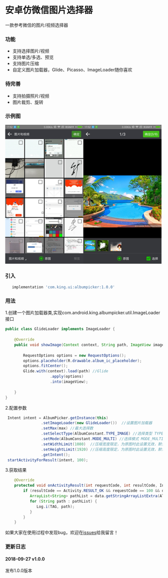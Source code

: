 # 安卓仿微信图片选择器

一款参考微信的图片/视频选择器

### 功能

- 支持选择图片/视频
- 支持单选/多选、预览
- 支持图片压缩
- 自定义图片加载器，Glide、Picasso、ImageLoader随你喜欢

### 待完善

- 支持拍摄照片/视频
- 图片裁剪、旋转

### 示例图
<div>
<img src="/guide/picker.jpg" width="250" height="445" style="float:left"/>     <img src="/guide/preview.jpg" width="250" height="445"/>
</div>

### 引入

```groovy
   implementation 'com.king.ui:albumpicker:1.0.0'
```

### 用法

1.创建一个图片加载器类,实现com.android.king.albumpicker.util.ImageLoader接口

```java
public class GlideLoader implements ImageLoader {

    @Override
    public void showImage(Context context, String path, ImageView imageView) {

        RequestOptions options = new RequestOptions();
        options.placeholder(R.drawable.album_ic_placeholder);
        options.fitCenter();
        Glide.with(context).load(path) //Glide
                    .apply(options)
                    .into(imageView);
      
    }
}
```

2.配置参数

```java
 Intent intent = AlbumPicker.getInstance(this)
                .setImageLoader(new GlideLoader())  //设置图片加载器
                .setMax(max) //最大选择数
                .setSelectType(AlbumConstant.TYPE_IMAGE) //选择类型 TYPE_ALL:图片和视频 TYPE_IMAGE:图片 TYPE_VIDEO:视频
                .setMode(AlbumConstant.MODE_MULTI) //选择模式 MODE_MULTI：多选 MODE_SINGLE：单选
                .setWidthLimit(1080)  //压缩宽度限定，为原图时此设置无效，默认720
                .setHeightLimit(1920) //压缩高度限定，为原图时此设置无效，默认1280
                .getIntent();
 startActivityForResult(intent, 100);
```

3.获取结果

```java
    @Override
    protected void onActivityResult(int requestCode, int resultCode, Intent data) {
        if (resultCode == Activity.RESULT_OK && requestCode == 100 && data != null) {
           ArrayList<String> pathList = data.getStringArrayListExtra(AlbumConstant.RESULT_KEY_PATH_LIST);
           for (String path : pathList) {
              Log.i(TAG, path);
           }
        }
    }
```

如果大家在使用过程中发现bug，欢迎在[issues](https://github.com/GdinKing/AlbumPicker/issues)给我留言！

### 更新日志

#### 2018-09-27 v1.0.0

 发布1.0.0版本



